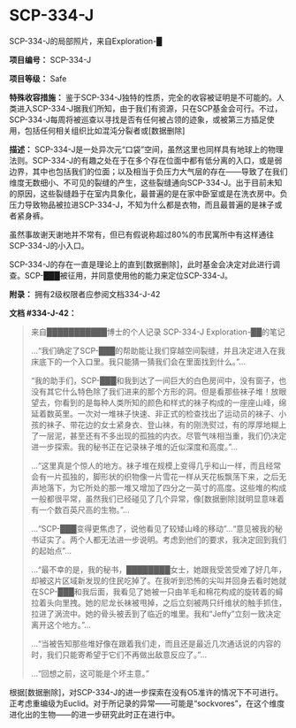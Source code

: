 # SCP-334-J
                        




SCP-334-J的局部照片，来自Exploration-█



**项目编号：** SCP-334-J

**项目等级：** Safe

**特殊收容措施：** 鉴于SCP-334-J独特的性质，完全的收容被证明是不可能的。人类进入SCP-334-J据我们所知，由于我们有资源，只在SCP基金会可行。不过，SCP-334-J每周将被巡查以寻找是否有任何被占领的迹象，或被第三方插足使用，包括任何相关组织比如混沌分裂者或[数据删除]

**描述：** SCP-334-J是一处异次元“口袋”空间，虽然这里也同样具有地球上的物理法则。SCP-334-J的有趣之处在于在多个存在位面中都有低分离的入口，或是弱边界，其中也包括我们的位面；以及相当于负压力大气层的存在——导致了在我们维度无数细小、不可见的裂缝的产生，这些裂缝通向SCP-334-J。出于目前未知的原因，这些裂缝趋于在室内具象化，最普遍的是在家中卧室或是在洗衣房中。负压力导致物品被拉进SCP-334-J，不知为什么都是衣物，而且最普遍的是袜子或者紧身裤。

虽然事故谢天谢地并不常有，但已有假说称超过80%的市民寓所中有这样通往SCP-334-J的小入口。

SCP-334-J的存在一直是理论上的直到[数据删除]，此时基金会决定对此进行调查。SCP-███被征用，并同意使用他的能力来定位SCP-334-J。

**附录：** 拥有2级权限者应参阅文档334-J-42

**文档 #334-J-42：** 


> 来自███████████博士的个人记录
SCP-334-J Exploration-██的笔记
> 
> …“我们确定了SCP-███的帮助能让我们穿越空间裂缝，并且决定进入在我床底下的一个入口里。我只能猜一猜我们会在里面找到什么。”…
> 
> “我的助手们，SCP-███和我到达了一间巨大的白色房间中，没有窗子，也没有其它什么特色除了我们进来的那个方形的洞。但是看那些袜子堆！放眼望去，你看到的是每种人类所知的颜色和样式的袜子构成的一座座山峰，绵延着数英里。一次对一堆袜子快速、非正式的检查找出了运动员的袜子、小孩的袜子、带花边的女士紧身衣、登山袜，有的刚洗熨过，有的厚厚地糊上了一层泥，甚至还有不多出现的孤独的内衣。尽管气味相当重，我们仍决定进一步探索。我的秘书正在记录袜子堆的近似深度和高度。”…
> 
> …“这里真是个惊人的地方。袜子堆在规模上变得几乎和山一样，而且经常会有一片孤独的，脚形状的织物像一片雪花一样从天花板飘荡下来，之后无声地落下，为它所处的那一堆又增加了四分之一英寸的高度。这些堆的构成一般都很平常，虽然我们已经碰见了几个异常，像[数据删除]就明显意味着有一个数百英尺高的生物。”…
> 
> …“SCP-███变得更焦虑了，说他看见了较矮山峰的移动”…“意见被我的秘书证实了。两个人都无法进一步说明。考虑到他们的要求，我决定回到我们的起始点”…
> 
> …“最不幸的是，我的秘书，████████女士，她跟我受苦受难了好几年，却被这片区域新发现的住民吃掉了。在我听到恐怖的尖叫并回身去看时她就在SCP-███和我后面，我看见了她被一只由羊毛和棉花构成的旋转着的蟳拉着头向里拽。她的尼龙长袜被甩掉，之后立刻被两只纤维状的触手抓住，拉进了涡流中。她的骨头被丢到了临近的堆里。我和“Jeffy”立刻一致决定离开这个地方。”…
> 
> …“当被告知那些堆好像在跟着我们走，而且还是最近几次通话说的内容的时，我们只能寄希望于它们不再做出敌意反应了。”…
> 
> …“回想之前，这可能是个坏主意。”
> 

根据[数据删除]，对SCP-334-J的进一步探索在没有O5准许的情况下不可进行。正考虑重编级为Euclid。对于所记录的异常——可能是“sockvores”，在这个维度进化出的生物——的进一步研究此时正在进行中。



                    